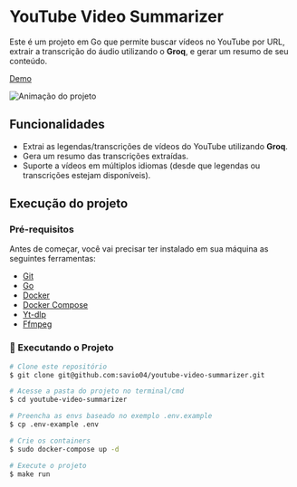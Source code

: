 # YouTube Video Summarizer

Este é um projeto em Go que permite buscar vídeos no YouTube por URL, extrair a transcrição do áudio utilizando o **Groq**, e gerar um resumo de seu conteúdo.

[Demo](https://yt.savioaraujogomes.com)

![Animação do projeto](https://github.com/savio04/youtube-video-summarizer/blob/main/ui/public/gif.gif)

## Funcionalidades

- Extrai as legendas/transcrições de vídeos do YouTube utilizando **Groq**.
- Gera um resumo das transcrições extraídas.
- Suporte a vídeos em múltiplos idiomas (desde que legendas ou transcrições estejam disponíveis).

## Execução do projeto 

### Pré-requisitos

Antes de começar, você vai precisar ter instalado em sua máquina as seguintes ferramentas:
- [Git](https://git-scm.com)
- [Go](https://go.dev/doc/install)
- [Docker](https://docs.docker.com/engine/install/ubuntu)
- [Docker Compose](https://docs.docker.com/compose/install)
- [Yt-dlp](https://github.com/yt-dlp/yt-dlp)
- [Ffmpeg](https://www.ffmpeg.org/download.html)

### 🎲 Executando o Projeto

```bash
# Clone este repositório
$ git clone git@github.com:savio04/youtube-video-summarizer.git

# Acesse a pasta do projeto no terminal/cmd
$ cd youtube-video-summarizer

# Preencha as envs baseado no exemplo .env.example
$ cp .env-example .env

# Crie os containers
$ sudo docker-compose up -d

# Execute o projeto
$ make run
```
